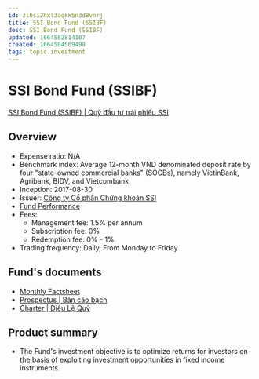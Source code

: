 ```yaml
---
id: zlhsi2hxl3aqkk5n3d8vnrj
title: SSI Bond Fund (SSIBF)
desc: SSI Bond Fund (SSIBF)
updated: 1664582814107
created: 1664504569498
tags: topic.investment
---
```

# SSI Bond Fund (SSIBF)

[SSI Bond Fund (SSIBF) | Quỹ đầu tư trái phiếu SSI](https://www.ssi.com.vn/ssiam/thong-tin-chung-quy-ssi-bf)

## Overview

- Expense ratio: N/A
- Benchmark index: Average 12-month VND denominated deposit rate by four "state-owned commercial banks" (SOCBs), namely VietinBank, Agribank, BIDV, and Vietcombank
- Inception: 2017-08-30
- Issuer: [Công ty Cổ phần Chứng khoán SSI](https://www.ssi.com.vn/)
- [Fund Performance](https://www.ssi.com.vn/en/ssiam/performance-ssibf)
- Fees:
    - Management fee: 1.5% per annum
    - Subscription fee: 0%
    - Redemption fee: 0% - 1%
- Trading frequency: Daily, From Monday to Friday

## Fund's documents

- [Monthly Factsheet](https://www.ssi.com.vn/upload/files/QuanLyQuy/Tai-lieu-quy/SSIBF/Factsheet/SSIBF%20Fund%20Factsheet%20082022_ENG.pdf)
- [Prospectus | Bản cáo bạch](https://www.ssi.com.vn/upload/files/QuanLyQuy/Prospectus%20SSIBF%20ENG%202022.pdf)
- [Charter | Điều Lệ Quỹ](https://www.ssi.com.vn/en/ssiam/documents-and-forms?filter_fund=ASSETMANAGEMENT-TAILIEUQUYSSIBF&filter_type=9)

## Product summary

- The Fund's investment objective is to optimize returns for investors on the basis of exploiting investment opportunities in fixed income instruments.